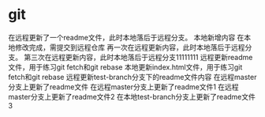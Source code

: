 # git
在远程更新了一个readme文件，此时本地落后于远程分支。
本地新增内容
在本地修改完成，需提交到远程仓库
再一次在远程更新内容，此时本地落后于远程分支。
第三次在远程更新内容，此时本地落后于远程分支11111111
远程更新readme文件，用于练习git fetch和git rebase
本地更新index.html文件，用于练习git fetch和git rebase
远程更新test-branch分支下的readme文件内容
在远程master分支上更新了readme文件
在远程master分支上更新了readme文件1
在远程master分支上更新了readme文件2
在本地test-branch分支上更新了readme文件3